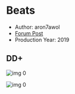 # Beats

* Author: aron7awol
* [Forum Post](https://www.avsforum.com/threads/bass-eq-for-filtered-movies.2995212/post-58208798)
* Production Year: 2019

## DD+

![img 0](https://i.imgur.com/y60UTfy.jpg)

![img 0](https://i.imgur.com/CQzgySl.png)

